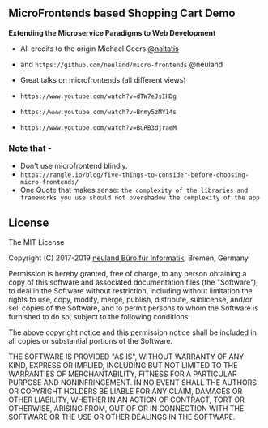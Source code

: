 ## MicroFrontends based Shopping Cart Demo
**Extending the Microservice Paradigms to Web Development**

- All credits to the origin Michael Geers [@naltatis](https://twitter.com/naltatis) 
- and `https://github.com/neuland/micro-frontends` @neuland

- Great talks on microfrontends (all different views)
- `https://www.youtube.com/watch?v=dTW7eJsIHDg`
- `https://www.youtube.com/watch?v=Bnmy5zMY14s`
- `https://www.youtube.com/watch?v=BuRB3djraeM`  


### Note that - 
- Don't use microfrontend blindly. 
- `https://rangle.io/blog/five-things-to-consider-before-choosing-micro-frontends/`
- One Quote that makes sense:
```the complexity of the libraries and frameworks you use should not overshadow the complexity of the app```

## License

The MIT License

Copyright (C) 2017-2019 [neuland Büro für Informatik](http://www.neuland-bfi.de/), Bremen, Germany

Permission is hereby granted, free of charge, to any person obtaining a copy of this software and associated documentation files (the "Software"), to deal in the Software without restriction, including without limitation the rights to use, copy, modify, merge, publish, distribute, sublicense, and/or sell copies of the Software, and to permit persons to whom the Software is furnished to do so, subject to the following conditions:

The above copyright notice and this permission notice shall be included in all copies or substantial portions of the Software.

THE SOFTWARE IS PROVIDED "AS IS", WITHOUT WARRANTY OF ANY KIND, EXPRESS OR IMPLIED, INCLUDING BUT NOT LIMITED TO THE WARRANTIES OF MERCHANTABILITY, FITNESS FOR A PARTICULAR PURPOSE AND NONINFRINGEMENT. IN NO EVENT SHALL THE AUTHORS OR COPYRIGHT HOLDERS BE LIABLE FOR ANY CLAIM, DAMAGES OR OTHER LIABILITY, WHETHER IN AN ACTION OF CONTRACT, TORT OR OTHERWISE, ARISING FROM, OUT OF OR IN CONNECTION WITH THE SOFTWARE OR THE USE OR OTHER DEALINGS IN THE SOFTWARE.

